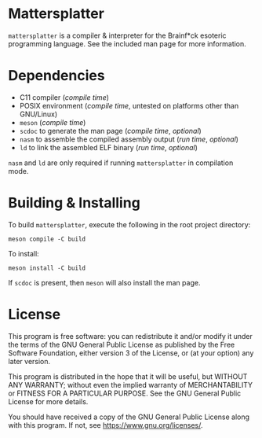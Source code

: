 # Mattersplatter
`mattersplatter` is a compiler & interpreter for the Brainf\*ck esoteric
programming language. See the included man page for more information.

# Dependencies
- C11 compiler (_compile time_)
- POSIX environment (_compile time_, untested on platforms other than GNU/Linux)
- `meson` (_compile time_)
- `scdoc` to generate the man page (_compile time_, _optional_)
- `nasm` to assemble the compiled assembly output (_run time_, _optional_)
- `ld` to link the assembled ELF binary (_run time_, _optional_)

`nasm` and `ld` are only required if running `mattersplatter` in compilation
mode. 

# Building & Installing
To build `mattersplatter`, execute the following in the root project directory:

`meson compile -C build`

To install:

`meson install -C build`

If `scdoc` is present, then `meson` will also install the man page.

# License
This program is free software: you can redistribute it and/or modify it under
the terms of the GNU General Public License as published by the Free Software
Foundation, either version 3 of the License, or (at your option) any later
version.

This program is distributed in the hope that it will be useful, but WITHOUT ANY
WARRANTY; without even the implied warranty of MERCHANTABILITY or FITNESS FOR A
PARTICULAR PURPOSE. See the GNU General Public License for more details.

You should have received a copy of the GNU General Public License along with
this program. If not, see <https://www.gnu.org/licenses/>.

